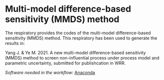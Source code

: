# Multi-model difference-based sensitivity (MMDS) method  

The respiratory provides the codes of the multi-model difference-based sensitivity (MMDS) method. This respiratory has been used to generate the results in: 

Yang J. & Ye M. 2021. A new multi-model difference-based sensitivity (MMDS) method to screen non-influential process under process model and parametric uncertainty, submitted for publishcation in WRR. 


*Software needed in the workflow*: [Anaconda](https://www.anaconda.com)
